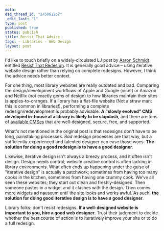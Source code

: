 ```yaml
--- 
meta: 
dsq_thread_id: "245061257" 
_edit_last: "1" 
type: post 
published: true 
status: publish 
title: Resist That Advice 
tags: - Libraries - Web Design 
layout: post 
--- 
```


I'd like to touch briefly on a widely-circulated LJ post by [Aaron Schmidt](http://twitter.com/walkingpaper) entitled [Resist That Redesign](http://www.libraryjournal.com/lj/communityopinion/889081-274/resist_that_redesign__the.html.csp). It is generally good advice – using iterative website design rather than relying on complete redesigns. However, I think the advice needs better context.

For one thing, most library websites are really outdated and bad. Comparing the design/development workflows of Apple and Google (nice!) or Amazon and Netflix (not exactly gems of design) to how libraries maintain their sites is apples-to-oranges. If a library has a flat-file website (Not a straw man: this is common in libraries!), performing a complete redesign/redevelopment is probably advisable. **A "slowly evolved" CMS developed in-house at a library is likely to be slapdash**, and there are tons of [available CMSes](http://drupal.org/) that are well-designed, secure, free, and supported. 

What's not mentioned in the original post is that redesigns don't have to be long, painstaking processes. _Bad_ redesign processes are that way, but a sufficiently-experienced and talented designer can ease those woes. **The solution for doing a good redesign is to have a good designer**.

Likewise, iterative design isn't always a breezy process, and it often isn't design. Design needs control; website creative control is often lacking in library environments. What often ends up happening under the guise of "iterative design" is actually a patchwork; sometimes from having too many cooks in the kitchen, sometimes from having one crummy cook. We've all seen these websites; they start out clean and freshly-designed. Then someone pastes in a widget and it clashes with the design. Then comes more widgets ad nauseum until the site looks and works awful. As such, **the solution for doing good iterative design is to have a good designer**.

Library folks: don't resist redesigns. **If a well-designed website is important to you, hire a good web designer**. Trust their judgment to decide whether the best course of action is to iteratively improve your site or to do a full redesign. 